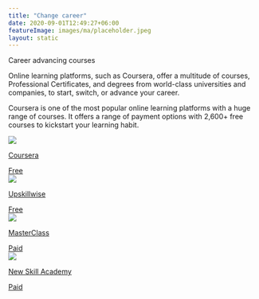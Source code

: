 ```yaml
---
title: "Change career"
date: 2020-09-01T12:49:27+06:00
featureImage: images/ma/placeholder.jpeg
layout: static
---
```


Career advancing courses

Online learning platforms, such as Coursera, offer a multitude of courses, Professional Certificates, and degrees from world-class universities and companies, to start, switch, or advance your career.

Coursera is one of the most popular online learning platforms with a huge range of courses. It offers a range of payment options with 2,600+ free courses to kickstart your learning habit.

<a class="ma-link" href="https://www.coursera.org/"><div class="ma-card ma-card-Learning"><div class="ma-icon"><img src ="/images/Icon-check - learning - opacity.svg"/></div><div class="ma-name"><p>Coursera</p></div><div class="ma-paid-text"><span>Free</span></div></div></a><a class="ma-link" href="https://upskillwise.com/online-learning-platforms/"><div class="ma-card ma-card-Learning"><div class="ma-icon"><img src ="/images/Icon-check - learning - opacity.svg"/></div><div class="ma-name"><p>Upskillwise</p></div><div class="ma-paid-text"><span>Free</span></div></div></a><a class="ma-link" href="https://www.masterclass.com/"><div class="ma-card ma-card-Learning"><div class="ma-icon"><img src ="/images/Icon-pound - learning - opacity.svg"/></div><div class="ma-name"><p>MasterClass</p></div><div class="ma-paid-text"><span>Paid</span></div></div></a><a class="ma-link" href="https://www.awin1.com/cread.php?awinmid=31125&awinaffid=1198638&ued=https%3A%2F%2Fnewskillsacademy.com%2F"><div class="ma-card ma-card-Learning"><div class="ma-icon"><img src ="/images/Icon-pound - learning - opacity.svg"/></div><div class="ma-name"><p>New Skill Academy</p></div><div class="ma-paid-text"><span>Paid</span></div></div></a>  

<br/><br/>






